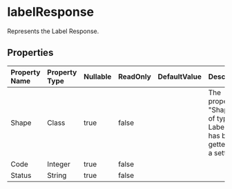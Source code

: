 # **labelResponse**

Represents the Label Response. 

## **Properties**

| Property Name | Property Type | Nullable |  ReadOnly | DefaultValue | Description | 
| :- | :- | :- |:- |  :- | :- |
|Shape|Class|true|false |  |The property "Shape" is of type Label and has both a getter and a setter.|
|Code|Integer|true|false |  ||
|Status|String|true|false |  ||

